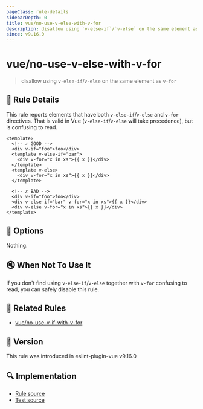 ```yaml
---
pageClass: rule-details
sidebarDepth: 0
title: vue/no-use-v-else-with-v-for
description: disallow using `v-else-if`/`v-else` on the same element as `v-for`
since: v9.16.0
---
```


# vue/no-use-v-else-with-v-for

> disallow using `v-else-if`/`v-else` on the same element as `v-for`

## :book: Rule Details

This rule reports elements that have both `v-else-if`/`v-else` and `v-for` directives. That is valid in Vue (`v-else-if`/`v-else` will take precedence), but is confusing to read.

<eslint-code-block :rules="{'vue/no-use-v-else-with-v-for': ['error']}">

```vue
<template>
  <!-- ✓ GOOD -->
  <div v-if="foo">foo</div>
  <template v-else-if="bar">
    <div v-for="x in xs">{{ x }}</div>
  </template>
  <template v-else>
    <div v-for="x in xs">{{ x }}</div>
  </template>

  <!-- ✗ BAD -->
  <div v-if="foo">foo</div>
  <div v-else-if="bar" v-for="x in xs">{{ x }}</div>
  <div v-else v-for="x in xs">{{ x }}</div>
</template>
```

</eslint-code-block>

## :wrench: Options

Nothing.

## :mute: When Not To Use It

If you don't find using `v-else-if`/`v-else` together with `v-for` confusing to read, you can safely disable this rule.

## :couple: Related Rules

- [vue/no-use-v-if-with-v-for](https://github.com/vuejs/eslint-plugin-vue/tree/refs/tags/master/docs/rules/no-use-v-if-with-v-for.md)

## :rocket: Version

This rule was introduced in eslint-plugin-vue v9.16.0

## :mag: Implementation

- [Rule source](https://github.com/vuejs/eslint-plugin-vue/blob/master/lib/rules/no-use-v-else-with-v-for.js)
- [Test source](https://github.com/vuejs/eslint-plugin-vue/blob/master/tests/lib/rules/no-use-v-else-with-v-for.js)
